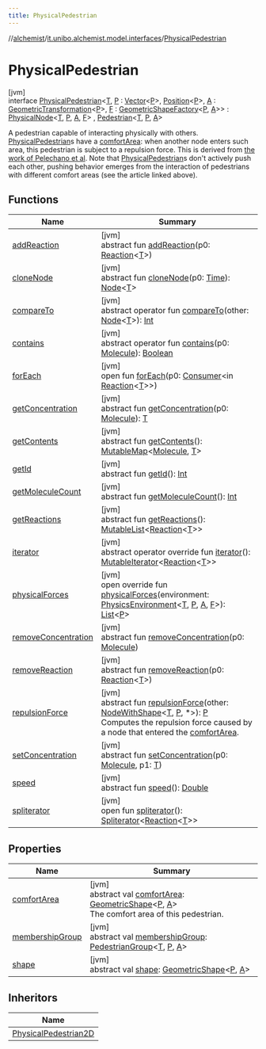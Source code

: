 ```yaml
---
title: PhysicalPedestrian
---
```

//[alchemist](../../../index.html)/[it.unibo.alchemist.model.interfaces](../index.html)/[PhysicalPedestrian](index.html)



# PhysicalPedestrian



[jvm]\
interface [PhysicalPedestrian](index.html)<[T](index.html), [P](index.html) : [Vector](../../it.unibo.alchemist.model.interfaces.geometry/-vector/index.html)<[P](index.html)>, [Position](../-position/index.html)<[P](index.html)>, [A](index.html) : [GeometricTransformation](../../it.unibo.alchemist.model.interfaces.geometry/-geometric-transformation/index.html)<[P](index.html)>, [F](index.html) : [GeometricShapeFactory](../../it.unibo.alchemist.model.interfaces.geometry/-geometric-shape-factory/index.html)<[P](index.html), [A](index.html)>> : [PhysicalNode](../-physical-node/index.html)<[T](index.html), [P](index.html), [A](index.html), [F](index.html)> , [Pedestrian](../-pedestrian/index.html)<[T](index.html), [P](index.html), [A](index.html)> 

A pedestrian capable of interacting physically with others. [PhysicalPedestrian](index.html)s have a [comfortArea](comfort-area.html): when another node enters such area, this pedestrian is subject to a repulsion force. This is derived from [the work of Pelechano et al](https://bit.ly/3e3C7Tb). Note that [PhysicalPedestrian](index.html)s don't actively push each other, pushing behavior emerges from the interaction of pedestrians with different comfort areas (see the article linked above).



## Functions


| Name | Summary |
|---|---|
| [addReaction](../../it.unibo.alchemist.model.interfaces.nodes/-node-with-shape/index.html#-1844535178%2FFunctions%2F-134779887) | [jvm]<br>abstract fun [addReaction](../../it.unibo.alchemist.model.interfaces.nodes/-node-with-shape/index.html#-1844535178%2FFunctions%2F-134779887)(p0: [Reaction](../-reaction/index.html)<[T](index.html)>) |
| [cloneNode](../../it.unibo.alchemist.model.interfaces.nodes/-node-with-shape/index.html#-144457153%2FFunctions%2F-134779887) | [jvm]<br>abstract fun [cloneNode](../../it.unibo.alchemist.model.interfaces.nodes/-node-with-shape/index.html#-144457153%2FFunctions%2F-134779887)(p0: [Time](../-time/index.html)): [Node](../-node/index.html)<[T](index.html)> |
| [compareTo](../../it.unibo.alchemist.model.interfaces.nodes/-node-with-shape/index.html#1076068299%2FFunctions%2F-134779887) | [jvm]<br>abstract operator fun [compareTo](../../it.unibo.alchemist.model.interfaces.nodes/-node-with-shape/index.html#1076068299%2FFunctions%2F-134779887)(other: [Node](../-node/index.html)<[T](index.html)>): [Int](https://kotlinlang.org/api/latest/jvm/stdlib/kotlin/-int/index.html) |
| [contains](../../it.unibo.alchemist.model.interfaces.nodes/-node-with-shape/index.html#-905365364%2FFunctions%2F-134779887) | [jvm]<br>abstract operator fun [contains](../../it.unibo.alchemist.model.interfaces.nodes/-node-with-shape/index.html#-905365364%2FFunctions%2F-134779887)(p0: [Molecule](../-molecule/index.html)): [Boolean](https://kotlinlang.org/api/latest/jvm/stdlib/kotlin/-boolean/index.html) |
| [forEach](../../it.unibo.alchemist.model.interfaces.nodes/-node-with-shape/index.html#2086990857%2FFunctions%2F-134779887) | [jvm]<br>open fun [forEach](../../it.unibo.alchemist.model.interfaces.nodes/-node-with-shape/index.html#2086990857%2FFunctions%2F-134779887)(p0: [Consumer](https://docs.oracle.com/javase/8/docs/api/java/util/function/Consumer.html)<in [Reaction](../-reaction/index.html)<[T](index.html)>>) |
| [getConcentration](../../it.unibo.alchemist.model.interfaces.nodes/-node-with-shape/index.html#1182263796%2FFunctions%2F-134779887) | [jvm]<br>abstract fun [getConcentration](../../it.unibo.alchemist.model.interfaces.nodes/-node-with-shape/index.html#1182263796%2FFunctions%2F-134779887)(p0: [Molecule](../-molecule/index.html)): [T](index.html) |
| [getContents](../-node/get-contents.html) | [jvm]<br>abstract fun [getContents](../-node/get-contents.html)(): [MutableMap](https://kotlinlang.org/api/latest/jvm/stdlib/kotlin.collections/-mutable-map/index.html)<[Molecule](../-molecule/index.html), [T](index.html)> |
| [getId](../-node/get-id.html) | [jvm]<br>abstract fun [getId](../-node/get-id.html)(): [Int](https://kotlinlang.org/api/latest/jvm/stdlib/kotlin/-int/index.html) |
| [getMoleculeCount](../-node/get-molecule-count.html) | [jvm]<br>abstract fun [getMoleculeCount](../-node/get-molecule-count.html)(): [Int](https://kotlinlang.org/api/latest/jvm/stdlib/kotlin/-int/index.html) |
| [getReactions](../-node/get-reactions.html) | [jvm]<br>abstract fun [getReactions](../-node/get-reactions.html)(): [MutableList](https://kotlinlang.org/api/latest/jvm/stdlib/kotlin.collections/-mutable-list/index.html)<[Reaction](../-reaction/index.html)<[T](index.html)>> |
| [iterator](../../it.unibo.alchemist.model.interfaces.nodes/-node-with-shape/index.html#-1651023311%2FFunctions%2F-134779887) | [jvm]<br>abstract operator override fun [iterator](../../it.unibo.alchemist.model.interfaces.nodes/-node-with-shape/index.html#-1651023311%2FFunctions%2F-134779887)(): [MutableIterator](https://kotlinlang.org/api/latest/jvm/stdlib/kotlin.collections/-mutable-iterator/index.html)<[Reaction](../-reaction/index.html)<[T](index.html)>> |
| [physicalForces](physical-forces.html) | [jvm]<br>open override fun [physicalForces](physical-forces.html)(environment: [PhysicsEnvironment](../../it.unibo.alchemist.model.interfaces.environments/-physics-environment/index.html)<[T](index.html), [P](index.html), [A](index.html), [F](index.html)>): [List](https://kotlinlang.org/api/latest/jvm/stdlib/kotlin.collections/-list/index.html)<[P](index.html)> |
| [removeConcentration](../../it.unibo.alchemist.model.interfaces.nodes/-node-with-shape/index.html#1461493148%2FFunctions%2F-134779887) | [jvm]<br>abstract fun [removeConcentration](../../it.unibo.alchemist.model.interfaces.nodes/-node-with-shape/index.html#1461493148%2FFunctions%2F-134779887)(p0: [Molecule](../-molecule/index.html)) |
| [removeReaction](../../it.unibo.alchemist.model.interfaces.nodes/-node-with-shape/index.html#792936979%2FFunctions%2F-134779887) | [jvm]<br>abstract fun [removeReaction](../../it.unibo.alchemist.model.interfaces.nodes/-node-with-shape/index.html#792936979%2FFunctions%2F-134779887)(p0: [Reaction](../-reaction/index.html)<[T](index.html)>) |
| [repulsionForce](repulsion-force.html) | [jvm]<br>abstract fun [repulsionForce](repulsion-force.html)(other: [NodeWithShape](../../it.unibo.alchemist.model.interfaces.nodes/-node-with-shape/index.html)<[T](index.html), [P](index.html), *>): [P](index.html)<br>Computes the repulsion force caused by a node that entered the [comfortArea](comfort-area.html). |
| [setConcentration](../../it.unibo.alchemist.model.interfaces.nodes/-node-with-shape/index.html#1246864287%2FFunctions%2F-134779887) | [jvm]<br>abstract fun [setConcentration](../../it.unibo.alchemist.model.interfaces.nodes/-node-with-shape/index.html#1246864287%2FFunctions%2F-134779887)(p0: [Molecule](../-molecule/index.html), p1: [T](index.html)) |
| [speed](../-pedestrian/speed.html) | [jvm]<br>abstract fun [speed](../-pedestrian/speed.html)(): [Double](https://kotlinlang.org/api/latest/jvm/stdlib/kotlin/-double/index.html) |
| [spliterator](../../it.unibo.alchemist.loader.deployments/-close-to-g-p-s-trace/index.html#-1387152138%2FFunctions%2F-134779887) | [jvm]<br>open fun [spliterator](../../it.unibo.alchemist.loader.deployments/-close-to-g-p-s-trace/index.html#-1387152138%2FFunctions%2F-134779887)(): [Spliterator](https://docs.oracle.com/javase/8/docs/api/java/util/Spliterator.html)<[Reaction](../-reaction/index.html)<[T](index.html)>> |


## Properties


| Name | Summary |
|---|---|
| [comfortArea](comfort-area.html) | [jvm]<br>abstract val [comfortArea](comfort-area.html): [GeometricShape](../../it.unibo.alchemist.model.interfaces.geometry/-geometric-shape/index.html)<[P](index.html), [A](index.html)><br>The comfort area of this pedestrian. |
| [membershipGroup](index.html#-1532258127%2FProperties%2F-134779887) | [jvm]<br>abstract val [membershipGroup](index.html#-1532258127%2FProperties%2F-134779887): [PedestrianGroup](../-pedestrian-group/index.html)<[T](index.html), [P](index.html), [A](index.html)> |
| [shape](index.html#314474649%2FProperties%2F-134779887) | [jvm]<br>abstract val [shape](index.html#314474649%2FProperties%2F-134779887): [GeometricShape](../../it.unibo.alchemist.model.interfaces.geometry/-geometric-shape/index.html)<[P](index.html), [A](index.html)> |


## Inheritors


| Name |
|---|
| [PhysicalPedestrian2D](../-physical-pedestrian2-d/index.html) |

